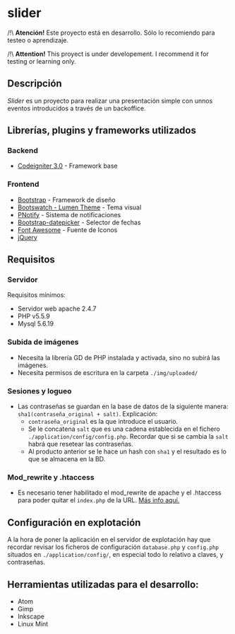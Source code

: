 # slider
/!\ **Atención!** Este proyecto está en desarrollo. Sólo lo recomiendo para testeo o aprendizaje.

/!\ **Attention!** This proyect is under developement. I recommend it for testing or learning only.

## Descripción
*Slider* es un proyecto para realizar una presentación simple con unnos eventos introducidos a través de un backoffice.

## Librerías, plugins y frameworks utilizados
### Backend
- [Codeigniter 3.0](http://www.codeigniter.com/) - Framework base

### Frontend
- [Bootstrap](http://getbootstrap.com/) - Framework de diseño
- [Bootswatch - Lumen Theme](http://bootswatch.com/) - Tema visual
- [PNotify](http://sciactive.com/pnotify/) - Sistema de notificaciones
- [Bootstrap-datepicker](https://github.com/eternicode/bootstrap-datepicker) - Selector de fechas
- [Font Awesome](http://fortawesome.github.io/Font-Awesome/) - Fuente de Iconos
- [jQuery](http://jquery.com/)

## Requisitos
### Servidor
Requisitos mínimos:
- Servidor web apache 2.4.7
- PHP v5.5.9
- Mysql 5.6.19

### Subida de imágenes
- Necesita la librería GD de PHP instalada y activada, sino no subirá las imágenes.
- Necesita permisos de escritura en la carpeta `./img/uploaded/`

### Sesiones y logueo
- Las contraseñas se guardan en la base de datos de la siguiente manera: `sha1(contraseña_original + salt)`. Explicación:
	- `contraseña_original` es la que introduce el usuario.
	- Se le concatena `salt` que es una cadena establecida en el fichero `./application/config/config.php`. Recordar que si se cambia la `salt` habrá que resetear las contraseñas.
	- Al producto anterior se le hace un hash con `sha1` y el resultado es lo que se almacena en la BD.

### Mod_rewrite y .htaccess
- Es necesario tener habilitado el mod_rewrite de apache y el .htaccess para poder quitar el `index.php` de la URL. [Más info aquí.](http://www.codeigniter.com/user_guide/general/urls.html?highlight=mod_rewrite#removing-the-index-php-file)

## Configuración en explotación
A la hora de poner la aplicación en el servidor de explotación hay que recordar revisar los ficheros de configuración `database.php` y `config.php` situados en `./application/config/`, en especial todo lo relativo a claves, y contraseñas.

## Herramientas utilizadas para el desarrollo:
- Atom
- Gimp
- Inkscape
- Linux Mint
